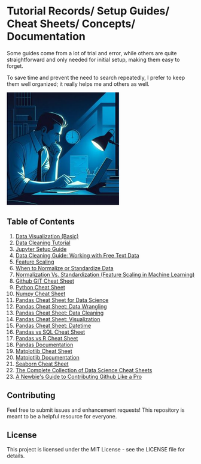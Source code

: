 # Tutorial Records/ Setup Guides/ Cheat Sheets/ Concepts/ Documentation

Some guides come from a lot of trial and error, while others are quite straightforward and only needed for initial setup, making them easy to forget. 

To save time and prevent the need to search repeatedly, I prefer to keep them well organized; it really helps me and others as well.

![data_analysis_night](https://github.com/vialliw/Hyperion_Data_Science_Bootcamp/blob/main/image/data_analysis_night.jpg?raw=true)

## Table of Contents

1. [Data Visualization (Basic)](Data_Visualization%20(Basic).md)
2. [Data Cleaning Tutorial](https://github.com/vialliw/Hyperion_Data_Science_Bootcamp/blob/main/Data%20Cleaning%20Tutorial.ipynb)
3. [Jupyter Setup Guide](jupyter-setup-guide.md)
4. [Data Cleaning Guide: Working with Free Text Data](https://github.com/vialliw/Hyperion_Data_Science_Bootcamp/blob/main/data-cleaning-markdown.md)
5. [Feature Scaling](https://www.youtube.com/watch?v=Y7m9MyPxcyQ)
6. [When to Normalize or Standardize Data](https://www.secoda.co/learn/when-to-normalize-or-standardize-data)
7. [Normalization Vs. Standardization (Feature Scaling in Machine Learning)](https://www.youtube.com/watch?v=bqhQ2LWBheQ)
8. [Github GIT Cheat Sheet](https://education.github.com/git-cheat-sheet-education.pdf)
9. [Python Cheat Sheet](https://cdn.codewithmosh.com/image/upload/v1702942822/cheat-sheets/python.pdf)
10. [Numpy Cheat Sheet](https://assets.datacamp.com/blog_assets/Numpy_Python_Cheat_Sheet.pdf)
11. [Pandas Cheat Sheet for Data Science](https://datascientyst.com/pandas-cheat-sheet-for-data-science)
12. [Pandas Cheat Sheet: Data Wrangling](https://pandas.pydata.org/Pandas_Cheat_Sheet.pdf)
13. [Pandas Cheat Sheet: Data Cleaning](https://datascientyst.com/pandas-cheat-sheet-data-cleaning)
14. [Pandas Cheat Sheet: Visualization](https://datascientyst.com/pandas-visualization-cheat-sheet)
15. [Pandas Cheat Sheet: Datetime](https://datascientyst.com/pandas-datetime-cheat-sheet/)
16. [Pandas vs SQL Cheat Sheet](https://datascientyst.com/pandas-vs-sql-cheat-sheet/)
17. [Pandas vs R Cheat Sheet](https://datascientyst.com/pandas-vs-r-cheat-sheet/)
18. [Pandas Documentation](https://pandas.pydata.org/docs/)
19. [Matplotlib Cheat Sheet](https://matplotlib.org/cheatsheets/cheatsheets.pdf)
20. [Matplotlib Documentation](https://matplotlib.org/stable/index.html)
21. [Seaborn Cheat Sheet](https://s3.amazonaws.com/assets.datacamp.com/blog_assets/Python_Seaborn_Cheat_Sheet.pdf)
22. [The Complete Collection of Data Science Cheat Sheets](https://www.kdnuggets.com/publications/sheets/The_Complete_Collection_of_Data_Science_Cheatsheets_KDnuggets.pdf)
23. [A Newbie's Guide to Contributing Github Like a Pro](https://github.com/vialliw/Tech_Notes/blob/main/A%20Newbie's%20Guide%20to%20Contributing%20Like%20a%20Pro.md)

## Contributing

Feel free to submit issues and enhancement requests! This repository is meant to be a helpful resource for everyone.

## License

This project is licensed under the MIT License - see the LICENSE file for details.
